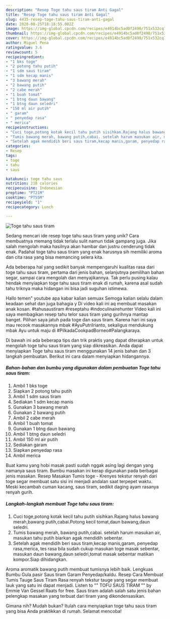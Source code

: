 ```yaml
---
description: "Resep Toge tahu saus tiram Anti Gagal"
title: "Resep Toge tahu saus tiram Anti Gagal"
slug: 4435-resep-toge-tahu-saus-tiram-anti-gagal
date: 2020-08-25T18:18:55.002Z
image: https://img-global.cpcdn.com/recipes/e4914bc5ad0f2490/751x532cq70/toge-tahu-saus-tiram-foto-resep-utama.jpg
thumbnail: https://img-global.cpcdn.com/recipes/e4914bc5ad0f2490/751x532cq70/toge-tahu-saus-tiram-foto-resep-utama.jpg
cover: https://img-global.cpcdn.com/recipes/e4914bc5ad0f2490/751x532cq70/toge-tahu-saus-tiram-foto-resep-utama.jpg
author: Miguel Pena
ratingvalue: 3.6
reviewcount: 5
recipeingredient:
- "1 bks toge"
- "2 potong tahu putih"
- "1 sdm saus tiram"
- "1 sdm kecap manis"
- "3 bawang merah"
- "2 bawang putih"
- "2 cabe merah"
- "1 buah tomat"
- "1 btng daun bawang"
- "1 btng daun seledri"
- "150 ml air putih"
- " garam"
- " penyedap rasa"
- " merica"
recipeinstructions:
- "Cuci toge,potong kotak kecil tahu putih sisihkan.Rajang halus bawang merah,bawang putih,cabai.Potong kecil tomat,daun bawang,daun seledri."
- "Tumis bawang merah, bawang putih,cabai. setelah harum masukan air, masukan tahu putih biarkan agak mendidih sebentar."
- "Setelah agak mendidih beri saus tiram,kecap manis,garam, penyedap rasa,merica, tes rasa bila sudah cukup masukan toge masak sebentar, masukan daun bawang,daun seledri,tomat masak sebentar matikan kompor.Siap dihidangkan."
categories:
- Resep
tags:
- toge
- tahu
- saus

katakunci: toge tahu saus 
nutrition: 218 calories
recipecuisine: Indonesian
preptime: "PT21M"
cooktime: "PT55M"
recipeyield: "1"
recipecategory: Lunch

---
```



![Toge tahu saus tiram](https://img-global.cpcdn.com/recipes/e4914bc5ad0f2490/751x532cq70/toge-tahu-saus-tiram-foto-resep-utama.jpg)

Sedang mencari ide resep toge tahu saus tiram yang unik? Cara membuatnya memang tidak terlalu sulit namun tidak gampang juga. Jika salah mengolah maka hasilnya akan hambar dan justru cenderung tidak enak. Padahal toge tahu saus tiram yang enak harusnya sih memiliki aroma dan cita rasa yang bisa memancing selera kita.

Ada beberapa hal yang sedikit banyak mempengaruhi kualitas rasa dari toge tahu saus tiram, pertama dari jenis bahan, selanjutnya pemilihan bahan segar, sampai cara mengolah dan menyajikannya. Tak perlu pusing kalau hendak menyiapkan toge tahu saus tiram enak di rumah, karena asal sudah tahu triknya maka hidangan ini bisa jadi suguhan istimewa.

Hallo temen&#34; youtube apa kabar kalian semuax Semoga kalian selalu dalam keadaan sehat dan juga bahagia y Di video kali ini aq membuat masakan anak kosan. #tahusaustiram #reseptahu #indoculinairehunter Video kali ini saya membagikan resep tahu telor saus tiram yang gurihnya mantap banget. Pilihan saya jatuh pada toge dan saus tiram. Karena hari ini saya mau recook masakannya mbak #AyuPutriIrianto, sekaligus mendukung mbak Ayu untuk maju di #PilkadaCookpadBorneo#Palangkaraya.


Di bawah ini ada beberapa tips dan trik praktis yang dapat diterapkan untuk mengolah toge tahu saus tiram yang siap dikreasikan. Anda dapat menyiapkan Toge tahu saus tiram menggunakan 14 jenis bahan dan 3 langkah pembuatan. Berikut ini cara dalam menyiapkan hidangannya.

<!--inarticleads1-->

##### Bahan-bahan dan bumbu yang digunakan dalam pembuatan Toge tahu saus tiram:

1. Ambil 1 bks toge
1. Siapkan 2 potong tahu putih
1. Ambil 1 sdm saus tiram
1. Sediakan 1 sdm kecap manis
1. Gunakan 3 bawang merah
1. Gunakan 2 bawang putih
1. Ambil 2 cabe merah
1. Ambil 1 buah tomat
1. Gunakan 1 btng daun bawang
1. Ambil 1 btng daun seledri
1. Ambil 150 ml air putih
1. Sediakan  garam
1. Siapkan  penyedap rasa
1. Ambil  merica


Buat kamu yang hobi masak pasti sudah nggak asing lagi dengan yang namanya saus tiram. Bumbu masakan ini kerap digunakan pada berbagai jenis masakan. Resep Masakan Tumis toge - Krenyes tekstur renyah dari toge segar membuat satu sisi ini menjadi andalan saat terpepet waktu. Meski kecambah cuman kacang, saus tiram, sedikit daging ayam rasanya renyah gurih. 

<!--inarticleads2-->

##### Langkah-langkah membuat Toge tahu saus tiram:

1. Cuci toge,potong kotak kecil tahu putih sisihkan.Rajang halus bawang merah,bawang putih,cabai.Potong kecil tomat,daun bawang,daun seledri.
1. Tumis bawang merah, bawang putih,cabai. setelah harum masukan air, masukan tahu putih biarkan agak mendidih sebentar.
1. Setelah agak mendidih beri saus tiram,kecap manis,garam, penyedap rasa,merica, tes rasa bila sudah cukup masukan toge masak sebentar, masukan daun bawang,daun seledri,tomat masak sebentar matikan kompor.Siap dihidangkan.


Aroma aromatik bawang putih membuat tumisnya lebih baik. Lengkuas Bumbu Gula pasir Saus tiram Garam Penyedap/kaldu. Resep Cara Membuat Tumis Tauge Saus Tiram Rasa renyah tekstur tauge yang segar membuat lauk yang satu ini dapat menjadi. Listen to &#34;&#34; TOFU SAUS TIRAM &#34;&#34; by Emmie Van Gessel Raats for free. Saus tiram adalah salah satu jenis bahan pelengkap masakan yang terbuat dari tiram yang dikondensasikan. 

Gimana nih? Mudah bukan? Itulah cara menyiapkan toge tahu saus tiram yang bisa Anda praktikkan di rumah. Selamat mencoba!
